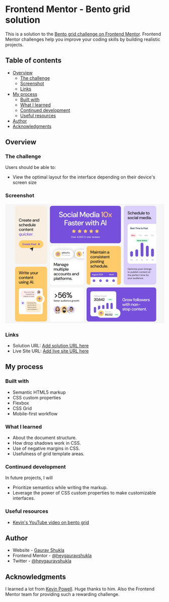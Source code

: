 # Frontend Mentor - Bento grid solution

This is a solution to the [Bento grid challenge on Frontend Mentor](https://www.frontendmentor.io/challenges/bento-grid-RMydElrlOj). Frontend Mentor challenges help you improve your coding skills by building realistic projects.

## Table of contents

- [Overview](#overview)
  - [The challenge](#the-challenge)
  - [Screenshot](#screenshot)
  - [Links](#links)
- [My process](#my-process)
  - [Built with](#built-with)
  - [What I learned](#what-i-learned)
  - [Continued development](#continued-development)
  - [Useful resources](#useful-resources)
- [Author](#author)
- [Acknowledgments](#acknowledgments)

## Overview

### The challenge

Users should be able to:

- View the optimal layout for the interface depending on their device's screen size

### Screenshot

![](./screenshot.webp)

### Links

- Solution URL: [Add solution URL here](https://your-solution-url.com)
- Live Site URL: [Add live site URL here](https://your-live-site-url.com)

## My process

### Built with

- Semantic HTML5 markup
- CSS custom properties
- Flexbox
- CSS Grid
- Mobile-first workflow

### What I learned

- About the document structure.
- How drop shadows work in CSS.
- Use of negative margins in CSS.
- Usefulness of grid template areas.

### Continued development

In future projects, I will

- Prioritize semantics while writing the markup.
- Leverage the power of CSS custom properties to make customizable interfaces.

### Useful resources

- [Kevin's YouTube video on bento grid](https://youtu.be/h4dHvo09cG4?si=mSaIIjOrmEyhsOZl)

## Author

- Website - [Gaurav Shukla](https://gshukla.vercel.app)
- Frontend Mentor - [@heygauravshukla](https://www.frontendmentor.io/profile/heygauravshukla)
- Twitter - [@heygauravshukla](https://www.twitter.com/heygauravshukla)

## Acknowledgments

I learned a lot from [Kevin Powell](https://www.youtube.com/@KevinPowell). Huge thanks to him. Also the Frontend Mentor team for providing such a rewarding challenge.
